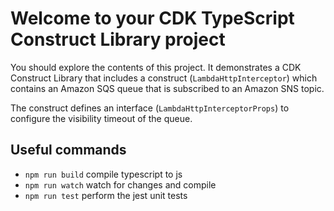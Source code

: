 # Welcome to your CDK TypeScript Construct Library project

You should explore the contents of this project. It demonstrates a CDK Construct Library that includes a construct (`LambdaHttpInterceptor`)
which contains an Amazon SQS queue that is subscribed to an Amazon SNS topic.

The construct defines an interface (`LambdaHttpInterceptorProps`) to configure the visibility timeout of the queue.

## Useful commands

* `npm run build`   compile typescript to js
* `npm run watch`   watch for changes and compile
* `npm run test`    perform the jest unit tests

